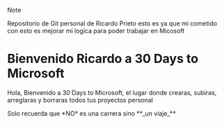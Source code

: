 > [!NOTE]  
> Repositorio de Git personal de Ricardo Prieto
> esto es ya que mi cometido con esto es mejorar mi logica para poder trabajar
> en Micosoft

<h1> Bienvenido Ricardo a 30 Days to Microsoft </h1>

<p> Hola, Bienvenido a 30 Days to Microsoft, el lugar donde crearas, subiras, arreglaras y borraras todos tus proyectos personal  <p>

<p> Solo recuerda que *NO* es una carrera sino **_un viaje_** <p>

